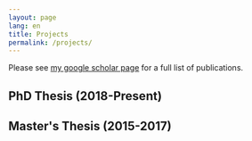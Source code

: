 ```yaml
---
layout: page
lang: en
title: Projects
permalink: /projects/
---
```


Please see [my google scholar page](https://scholar.google.ca/citations?user=TWcYp5sAAAAJ&hl=en) for a full list of publications.

## PhD Thesis (2018-Present)


## Master's Thesis (2015-2017)

